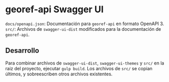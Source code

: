 # georef-api Swagger UI

`docs/openapi.json`: Documentación para `georef-api` en formato OpenAPI 3.
`src/`: Archivos de `swagger-ui-dist` modificados para la documentación de `georef-api`.

## Desarrollo

Para combinar archivos de `swagger-ui-dist`, `swagger-ui-themes` y `src/` en la raiz del proyecto, ejecutar `gulp build`.  Los archivos de `src/` se copian últimos, y sobreescriben otros archivos existentes.